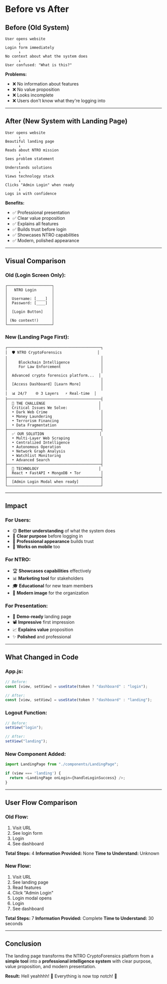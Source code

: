 # Before vs After

## Before (Old System)

```
User opens website
      ↓
Login form immediately
      ↓
No context about what the system does
      ↓
User confused: "What is this?"
```

**Problems:**
- ❌ No information about features
- ❌ No value proposition
- ❌ Looks incomplete
- ❌ Users don't know what they're logging into

---

## After (New System with Landing Page)

```
User opens website
      ↓
Beautiful landing page
      ↓
Reads about NTRO mission
      ↓
Sees problem statement
      ↓
Understands solutions
      ↓
Views technology stack
      ↓
Clicks "Admin Login" when ready
      ↓
Logs in with confidence
```

**Benefits:**
- ✅ Professional presentation
- ✅ Clear value proposition
- ✅ Explains all features
- ✅ Builds trust before login
- ✅ Showcases NTRO capabilities
- ✅ Modern, polished appearance

---

## Visual Comparison

### Old (Login Screen Only):
```
┌────────────────────┐
│   NTRO Login       │
│                    │
│  Username: [____]  │
│  Password: [____]  │
│                    │
│  [Login Button]    │
│                    │
│ (No context!)      │
└────────────────────┘
```

### New (Landing Page First):
```
┌──────────────────────────────────────────┐
│  🛡️ NTRO CryptoForensics                │
│                                          │
│     Blockchain Intelligence              │
│     For Law Enforcement                  │
│                                          │
│  Advanced crypto forensics platform...  │
│                                          │
│  [Access Dashboard] [Learn More]         │
│                                          │
│  📊 24/7    🌐 3 Layers   ⚡ Real-time  │
├──────────────────────────────────────────┤
│  🚨 THE CHALLENGE                        │
│  Critical Issues We Solve:              │
│  • Dark Web Crime                        │
│  • Money Laundering                      │
│  • Terrorism Financing                   │
│  • Data Fragmentation                    │
├──────────────────────────────────────────┤
│  ✅ OUR SOLUTION                         │
│  • Multi-Layer Web Scraping              │
│  • Centralized Intelligence              │
│  • Autonomous Operation                  │
│  • Network Graph Analysis                │
│  • Watchlist Monitoring                  │
│  • Advanced Search                       │
├──────────────────────────────────────────┤
│  💜 TECHNOLOGY                           │
│  React • FastAPI • MongoDB • Tor         │
├──────────────────────────────────────────┤
│  [Admin Login Modal when ready]          │
└──────────────────────────────────────────┘
```

---

## Impact

### For Users:
- 😊 **Better understanding** of what the system does
- 🎯 **Clear purpose** before logging in
- 💼 **Professional appearance** builds trust
- 📱 **Works on mobile** too

### For NTRO:
- 🏆 **Showcases capabilities** effectively
- 📊 **Marketing tool** for stakeholders
- 🎓 **Educational** for new team members
- 🚀 **Modern image** for the organization

### For Presentation:
- 🎤 **Demo-ready** landing page
- 📽️ **Impressive** first impression
- 📈 **Explains value** proposition
- ✨ **Polished** and professional

---

## What Changed in Code

### App.js:
```javascript
// Before:
const [view, setView] = useState(token ? "dashboard" : "login");

// After:
const [view, setView] = useState(token ? "dashboard" : "landing");
```

### Logout Function:
```javascript
// Before:
setView("login");

// After:
setView("landing");
```

### New Component Added:
```javascript
import LandingPage from "./components/LandingPage";

if (view === 'landing') {
  return <LandingPage onLogin={handleLoginSuccess} />;
}
```

---

## User Flow Comparison

### Old Flow:
1. Visit URL
2. See login form
3. Login
4. See dashboard

**Total Steps:** 4
**Information Provided:** None
**Time to Understand:** Unknown

### New Flow:
1. Visit URL
2. See landing page
3. Read features
4. Click "Admin Login"
5. Login modal opens
6. Login
7. See dashboard

**Total Steps:** 7
**Information Provided:** Complete
**Time to Understand:** 30 seconds

---

## Conclusion

The landing page transforms the NTRO CryptoForensics platform from a **simple tool** into a **professional intelligence system** with clear purpose, value proposition, and modern presentation.

**Result:** Hell yeahhhh! 🎉 Everything is now top notch! 🚀

